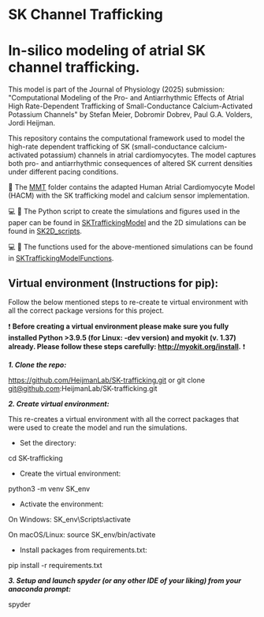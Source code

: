 # SK Channel Trafficking

# In-silico modeling of atrial SK channel trafficking.

This model is part of the Journal of Physiology (2025) submission:
"Computational Modeling of the Pro- and Antiarrhythmic Effects of Atrial High Rate-Dependent Trafficking of Small-Conductance Calcium-Activated Potassium Channels"
by Stefan Meier, Dobromir Dobrev, Paul G.A. Volders, Jordi Heijman.

This repository contains the computational framework used to model the high-rate dependent trafficking of SK (small-conductance calcium-activated potassium) channels in atrial cardiomyocytes. The model captures both pro- and antiarrhythmic consequences of altered SK current densities under different pacing conditions.

:file_folder: The [MMT](https://github.com/HeijmanLab/SK-trafficking/tree/main/MMT) folder contains the adapted Human Atrial Cardiomyocyte Model (HACM) with the SK trafficking model and calcium sensor implementation.
 
:computer: :snake: The Python script to create the simulations and figures used in the paper can be found in [SKTraffickingModel](https://github.com/HeijmanLab/SK-trafficking/blob/main/SKTraffickingModel.py) and the 2D simulations can be found in [SK2D_scripts](https://github.com/HeijmanLab/SK-trafficking/blob/main/SK2D_scripts.py).

:computer: :snake: The functions used for the above-mentioned simulations can be found in [SKTraffickingModelFunctions](https://github.com/HeijmanLab/SK-trafficking/blob/main/SKTraffickingModelFunctions.py).


## Virtual environment (Instructions for pip):

Follow the below mentioned steps to re-create te virtual environment with all the correct package versions for this project.

:exclamation: **Before creating a virtual environment please make sure you fully installed Python >3.9.5 (for Linux: -dev version) and myokit (v. 1.37) already. Please follow these steps carefully: http://myokit.org/install.** :exclamation:


***1. Clone the repo:***

https://github.com/HeijmanLab/SK-trafficking.git or git clone git@github.com:HeijmanLab/SK-trafficking.git

***2. Create virtual environment:***

This re-creates a virtual environment with all the correct packages that were used to create the model and run the simulations. 

- Set the directory:

cd SK-trafficking

- Create the virtual environment:

python3 -m venv SK_env

- Activate the environment:

On Windows: SK_env\Scripts\activate

On macOS/Linux: source SK_env/bin/activate

- Install packages from requirements.txt:

pip install -r requirements.txt

***3. Setup and launch spyder (or any other IDE of your liking) from your anaconda prompt:***

spyder
